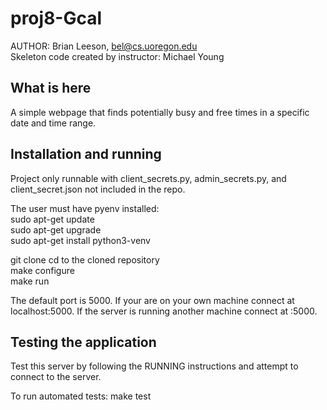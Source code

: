 # proj8-Gcal
AUTHOR: Brian Leeson, bel@cs.uoregon.edu  
Skeleton code created by instructor: Michael Young  

## What is here
A simple webpage that finds potentially busy and free times in a specific date and time range. <br>

## Installation and running
Project only runnable with client_secrets.py, admin_secrets.py, and client_secret.json not included in the repo.

The user must have pyenv installed:  
sudo apt-get update  
sudo apt-get upgrade    
sudo apt-get install python3-venv  

git clone <URL> 
cd to the cloned repository  
make configure  
make run  

The default port is 5000. If your are on your own machine connect at localhost:5000.
If the server is running another machine connect at <ipAddress>:5000.

## Testing the application

Test this server by following the RUNNING instructions and attempt to connect to the server.

To run automated tests:
make test
